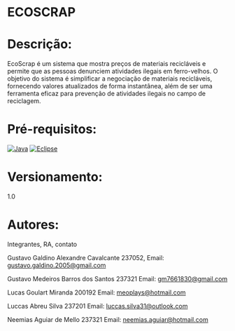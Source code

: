  # ECOSCRAP

 # Descrição:
EcoScrap é um sistema que mostra preços de materiais recicláveis e permite que as pessoas denunciem atividades ilegais em ferro-velhos. O objetivo do sistema é simplificar a negociação de materiais recicláveis, fornecendo valores atualizados de forma instantânea, além de ser uma ferramenta eficaz para prevenção de atividades ilegais no campo de reciclagem.

# Pré-requisitos:
[![Java](https://img.shields.io/badge/java-%23ED8B00.svg?style=for-the-badge&logo=openjdk&logoColor=white)](https://www.java.com)
[![Eclipse](https://img.shields.io/badge/Eclipse-FE7A16.svg?style=for-the-badge&logo=Eclipse&logoColor=white)](https://www.eclipse.org)

# Versionamento:
1.0

# Autores:
Integrantes, RA, contato

Gustavo Galdino Alexandre Cavalcante 237052,
Email: gustavo.galdino.2005@gmail.com

Gustavo Medeiros Barros dos Santos 237321
Email: gm7661830@gmail.com

Lucas Goulart Miranda 200192
Email: meoplays@hotmail.com

Luccas Abreu Silva 237201
Email: luccas.silva31@outlook.com

Neemias Aguiar de Mello 237321
Email: neemias.aguiar@hotmail.com
